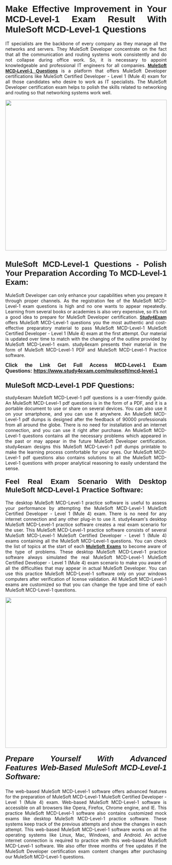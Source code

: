 <h1 style="text-align: justify;"><span style="font-family:Verdana,Geneva,sans-serif;"><strong>Make Effective Improvement in Your MCD-Level-1 Exam Result With MuleSoft MCD-Level-1 Questions</strong></span></h1>

<p style="text-align: justify;">IT specialists are the backbone of every company as they manage all the networks and servers. They MuleSoft Developer concentrate on the fact that all the communication and routing systems work consistently and do not collapse during office work. So, it is necessary to appoint knowledgeable and professional IT engineers for all companies. <a href="https://www.study4exam.com/mulesoft/mcd-level-1" target="_blank"><span style="font-family:Tahoma,Geneva,sans-serif;"><strong>MuleSoft MCD-Level-1 Questions</strong></span></a> is a platform that offers MuleSoft Developer certifications like MuleSoft Certified Developer - Level 1 (Mule 4) exam for all those candidates who desire to work as IT specialists. The MuleSoft Developer certification exam helps to polish the skills related to networking and routing so that networking systems work well.</p>

<p style="text-align: justify;"><a href="https://www.study4exam.com/mulesoft/mcd-level-1" target="_blank"><img alt="" src="https://www.thequestionanswers.com/wp-content/uploads/2022/02/Study4Exam-Cert-Exams-Questions.webp" style="width: 100%; height: 470px;" /></a></p>

<h2 style="text-align: justify;"><span style="font-family:Verdana,Geneva,sans-serif;"><strong><span style="font-size:24px;">MuleSoft MCD-Level-1 Questions - Polish Your Preparation According To MCD-Level-1 Exam:</span></strong></span></h2>

<p style="text-align: justify;">MuleSoft Developer can only enhance your capabilities when you prepare it through proper channels. As the registration fee of the MuleSoft MCD-Level-1 exam questions is high and no one wants to appear repeatedly. Learning from several books or academies is also very expensive, so it’s not a good idea to prepare for MuleSoft Developer certification. <a href="https://www.study4exam.com/" target="_blank"><span style="font-family:Tahoma,Geneva,sans-serif;"><strong>Study4Exam</strong></span></a> offers MuleSoft MCD-Level-1 questions you the most authentic and cost-effective preparatory material to pass MuleSoft MCD-Level-1 MuleSoft Certified Developer - Level 1 (Mule 4) exam at the first attempt. Our material is updated over time to match with the changing of the outline provided by MuleSoft MCD-Level-1 exam. study4exam presents their material in the form of MuleSoft MCD-Level-1 PDF and MuleSoft MCD-Level-1 Practice software.</p>

<p style="text-align: justify;"><span style="font-size:16px;"><span style="font-family:Verdana,Geneva,sans-serif;"><strong>Click the Link Get Full Access MCD-Level-1 Exam Questions: <a href="https://www.study4exam.com/mulesoft/mcd-level-1" target="_blank">https://www.study4exam.com/mulesoft/mcd-level-1</a></strong></span></span></p>

<h3 style="text-align: justify;"><strong><span style="font-size:22px;"><span style="font-family:Verdana,Geneva,sans-serif;">MuleSoft MCD-Level-1 PDF Questions:</span></span></strong></h3>

<p style="text-align: justify;">study4exam MuleSoft MCD-Level-1 pdf questions is a user-friendly guide. An MuleSoft MCD-Level-1 pdf questions is in the form of a PDF, and it is a portable document to use or share on several devices. You can also use it on your smartphone, and you can use it anywhere. An MuleSoft MCD-Level-1 pdf dumps is designed after the feedback of 90000 professionals from all around the globe. There is no need for installation and an internet connection, and you can use it right after purchase. An MuleSoft MCD-Level-1 questions contains all the necessary problems which appeared in the past or may appear in the future MuleSoft Developer certification. study4exam designs this MuleSoft MCD-Level-1 pdf dumps printable to make the learning process comfortable for your eyes. Our MuleSoft MCD-Level-1 pdf questions also contains solutions to all the MuleSoft MCD-Level-1 questions with proper analytical reasoning to easily understand the sense.</p>

<h4 style="text-align: justify;"><strong><span style="font-size:22px;"><span style="font-family:Verdana,Geneva,sans-serif;">Feel Real Exam Scenario With Desktop MuleSoft MCD-Level-1 Practice Software:</span></span></strong></h4>

<p style="text-align: justify;">The desktop MuleSoft MCD-Level-1 practice software is useful to assess your performance by attempting the MuleSoft MCD-Level-1 MuleSoft Certified Developer - Level 1 (Mule 4) exam. There is no need for any internet connection and any other plug-in to use it. study4exam's desktop MuleSoft MCD-Level-1 practice software creates a real exam scenario for the user. This MuleSoft MCD-Level-1 practice software consists of several MuleSoft MCD-Level-1 MuleSoft Certified Developer - Level 1 (Mule 4) exams containing all the MuleSoft MCD-Level-1 questions. You can check the list of topics at the start of each <a href="https://www.study4exam.com/mulesoft-exams" target="_blank"><span style="font-family:Verdana,Geneva,sans-serif;"><strong>MuleSoft Exams</strong></span></a> to become aware of the type of problems. These desktop MuleSoft MCD-Level-1 practice software always simulated the real MuleSoft MCD-Level-1 MuleSoft Certified Developer - Level 1 (Mule 4) exam scenario to make you aware of all the difficulties that may appear in actual MuleSoft Developer. You can use this practice MuleSoft MCD-Level-1 software only on your windows computers after verification of license validation. All MuleSoft MCD-Level-1 exams are customized so that you can change the type and time of each MuleSoft MCD-Level-1 questions.</p>

<p style="text-align: justify;"><a href="https://www.study4exam.com/mulesoft/mcd-level-1" target="_blank"><img alt="" src="https://www.thequestionanswers.com/wp-content/uploads/2022/02/Study4Exam-Cert-Exams-Questions-Discount.webp" style="width: 100%; height: 470px;" /></a></p>

<h5 style="text-align: justify;"><strong><span style="font-size:24px;"><span style="font-family:Verdana,Geneva,sans-serif;">Prepare Yourself With Advanced Features Web-Based MuleSoft MCD-Level-1 Software:</span></span></strong></h5>

<p style="text-align: justify;">The web-based MuleSoft MCD-Level-1 software offers advanced features for the preparation of MuleSoft MCD-Level-1 MuleSoft Certified Developer - Level 1 (Mule 4) exam. Web-based MuleSoft MCD-Level-1 software is accessible on all browsers like Opera, Firefox, Chrome engine, and IE. This practice MuleSoft MCD-Level-1 software also contains customized mock exams like desktop MuleSoft MCD-Level-1 practice software. These systems keep track of the previous attempts and show the changes in each attempt. This web-based MuleSoft MCD-Level-1 software works on all the operating systems like Linux, Mac, Windows, and Android. An active internet connection is required to practice with this web-based MuleSoft MCD-Level-1 software. We also offer three months of free updates if the MuleSoft Developer certification exam content changes after purchasing our MuleSoft MCD-Level-1 questions. </p>
